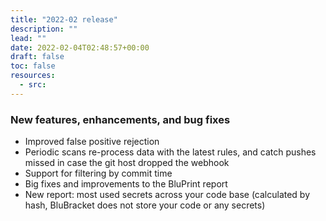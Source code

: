 ```yaml
---
title: "2022-02 release"
description: ""
lead: ""
date: 2022-02-04T02:48:57+00:00
draft: false
toc: false
resources:
  - src:
---
```


### New features, enhancements, and bug fixes

- Improved false positive rejection
- Periodic scans re-process data with the latest rules, and catch pushes missed in case the git host dropped the webhook
- Support for filtering by commit time
- Big fixes and improvements to the BluPrint report
- New report: most used secrets across your code base (calculated by hash, BluBracket does not store your code or any secrets)
